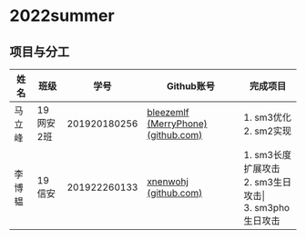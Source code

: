 # 2022summer

## 项目与分工

| 姓名   | 班级      | 学号         | Github账号                                                   | 完成项目                                                     |
| ------ | --------- | ------------ | ------------------------------------------------------------ | ------------------------------------------------------------ |
| 马立峰 | 19网安2班 | 201920180256 | [bleezemlf (MerryPhone) (github.com)](https://github.com/bleezemlf/) | 1. sm3优化<br />2. sm2实现                                   |
| 李博韫 | 19信安    | 201922260133 | [xnenwohj (github.com)](https://github.com/xnenwohj)         | 1. sm3长度扩展攻击<br />2. sm3生日攻击\|<br />3. sm3pho生日攻击 |


